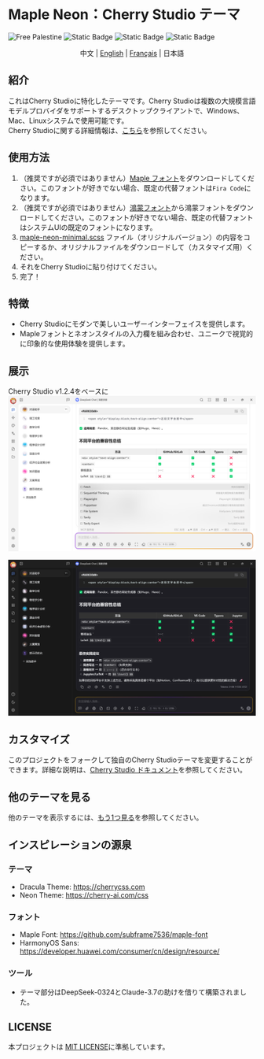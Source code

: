 # Maple Neon：Cherry Studio テーマ
![Free Palestine](https://freepalestinemovement.org/wp-content/uploads/2013/06/banner.jpg)
![Static Badge](https://img.shields.io/badge/Tailored_for-Cherry_Studio-red)
![Static Badge](https://img.shields.io/badge/License-MIT-blue)
![Static Badge](https://img.shields.io/badge/Language-SCSS-pink)
<div style="text-align: center">
中文 |
<a href="https://github.com/BoningtonChen/CherryStudio_themes/blob/master/README.md">English</a> |
<a href="https://github.com/BoningtonChen/CherryStudio_themes/blob/master/docs/README.fr.md">Français</a> |
日本語
</div>

## 紹介
これはCherry Studioに特化したテーマです。Cherry Studioは複数の大規模言語モデルプロバイダをサポートするデスクトップクライアントで、Windows、Mac、Linuxシステムで使用可能です。\
Cherry Studioに関する詳細情報は、[こちら](https://github.com/CherryHQ/cherry-studio)を参照してください。

## 使用方法
1. （推奨ですが必須ではありません）[Maple フォント](https://github.com/subframe7536/maple-font/releases/download/v7.2/MapleMono-NF-CN-unhinted.zip)をダウンロードしてください。このフォントが好きでない場合、既定の代替フォントは`Fira Code`になります。
2. （推奨ですが必須ではありません）[鴻蒙フォント](https://developer.huawei.com/images/download/general/HarmonyOS-Sans.zip)から鴻蒙フォントをダウンロードしてください。このフォントが好きでない場合、既定の代替フォントはシステムUIの既定のフォントになります。
3. [maple-neon-minimal.scss](../themes/maple-neon-minimal.scss) ファイル（オリジナルバージョン）の内容をコピーするか、オリジナルファイルをダウンロードして（カスタマイズ用）ください。
4. それをCherry Studioに貼り付けてください。
5. 完了！

## 特徴
- Cherry Studioにモダンで美しいユーザーインターフェイスを提供します。
- Mapleフォントとネオンスタイルの入力欄を組み合わせ、ユニークで視覚的に印象的な使用体験を提供します。

## 展示
Cherry Studio v1.2.4をベースに
![明るいページ](../examples/main-page-light.png)

![暗いページ](../examples/main-page-dark.png)

## カスタマイズ
このプロジェクトをフォークして独自のCherry Studioテーマを変更することができます。詳細な説明は、[Cherry Studio ドキュメント](https://docs.cherry-ai.com/personalization-settings/css)を参照してください。

## 他のテーマを見る
他のテーマを表示するには、[もう1つ見る](../OneMoreGlance.md)を参照してください。

## インスピレーションの源泉
### テーマ
- Dracula Theme: https://cherrycss.com
- Neon Theme: https://cherry-ai.com/css

### フォント
- Maple Font: https://github.com/subframe7536/maple-font
- HarmonyOS Sans: https://developer.huawei.com/consumer/cn/design/resource/

### ツール
- テーマ部分はDeepSeek-0324とClaude-3.7の助けを借りて構築されました。

## LICENSE
本プロジェクトは [MIT LICENSE](../LICENSE)に準拠しています。